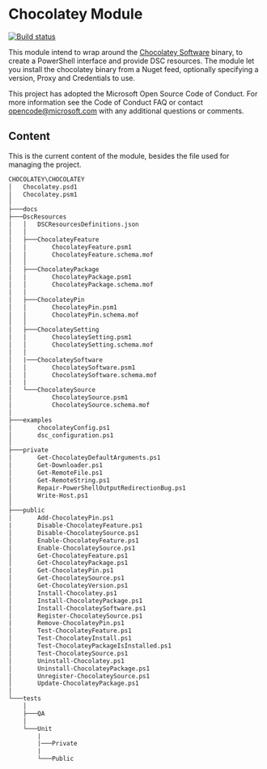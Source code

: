 # Chocolatey Module

[![Build status](https://ci.appveyor.com/api/projects/status/ulul0agv7kgo8a7n?svg=true)](https://ci.appveyor.com/project/gaelcolas/chocolatey)

This module intend to wrap around the [Chocolatey Software](https://chocolatey.org) binary, to create a PowerShell interface and provide DSC resources.
The module let you install the chocolatey binary from a Nuget feed, optionally specifying a version, Proxy and Credentials to use.

This project has adopted the Microsoft Open Source Code of Conduct.
For more information see the Code of Conduct FAQ or contact opencode@microsoft.com with any additional questions or comments.

## Content

This is the current content of the module, besides the file used for managing the project.

```txt
CHOCOLATEY\CHOCOLATEY
│   Chocolatey.psd1
│   Chocolatey.psm1
│
├───docs
├───DscResources
│   │   DSCResourcesDefinitions.json
│   │
│   ├───ChocolateyFeature
│   │       ChocolateyFeature.psm1
│   │       ChocolateyFeature.schema.mof
│   │
│   ├───ChocolateyPackage
│   │       ChocolateyPackage.psm1
│   │       ChocolateyPackage.schema.mof
│   │
│   ├───ChocolateyPin
│   │       ChocolateyPin.psm1
│   │       ChocolateyPin.schema.mof
│   │
│   ├───ChocolateySetting
│   │       ChocolateySetting.psm1
│   │       ChocolateySetting.schema.mof
│   │
│   |───ChocolateySoftware
│   │       ChocolateySoftware.psm1
│   │       ChocolateySoftware.schema.mof
|   |
│   └───ChocolateySource
│           ChocolateySource.psm1
│           ChocolateySource.schema.mof
│
├───examples
│       chocolateyConfig.ps1
│       dsc_configuration.ps1
│
├───private
│       Get-ChocolateyDefaultArguments.ps1
│       Get-Downloader.ps1
│       Get-RemoteFile.ps1
│       Get-RemoteString.ps1
│       Repair-PowerShellOutputRedirectionBug.ps1
│       Write-Host.ps1
│
├───public
│       Add-ChocolateyPin.ps1
|       Disable-ChocolateyFeature.ps1
│       Disable-ChocolateySource.ps1
│       Enable-ChocolateyFeature.ps1
│       Enable-ChocolateySource.ps1
│       Get-ChocolateyFeature.ps1
│       Get-ChocolateyPackage.ps1
|       Get-ChocolateyPin.ps1
│       Get-ChocolateySource.ps1
│       Get-ChocolateyVersion.ps1
│       Install-Chocolatey.ps1
│       Install-ChocolateyPackage.ps1
│       Install-ChocolateySoftware.ps1
│       Register-ChocolateySource.ps1
|       Remove-ChocolateyPin.ps1
│       Test-ChocolateyFeature.ps1
│       Test-ChocolateyInstall.ps1
│       Test-ChocolateyPackageIsInstalled.ps1
│       Test-ChocolateySource.ps1
│       Uninstall-Chocolatey.ps1
│       Uninstall-ChocolateyPackage.ps1
│       Unregister-ChocolateySource.ps1
│       Update-ChocolateyPackage.ps1
│
└───tests
    │
    ├───QA
    │
    └───Unit
        |
        |───Private
        |
        └───Public
```